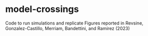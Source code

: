 # model-crossings
Code to run simulations and replicate Figures reported in Revsine, Gonzalez-Castillo, Merriam, Bandettini, and Ramirez (2023)
